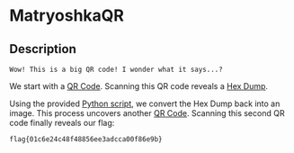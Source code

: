 # MatryoshkaQR

## Description

```
Wow! This is a big QR code! I wonder what it says...?
```

We start with a [QR Code](./Files/qrcode.png). Scanning this QR code reveals a [Hex Dump](./Files/qrcode.txt). 

Using the provided [Python script](Script.py), we convert the Hex Dump back into an image. This process uncovers another [QR Code](./Files/QRCode(Final).png). Scanning this second QR code finally reveals our flag:

```
flag{01c6e24c48f48856ee3adcca00f86e9b}
```